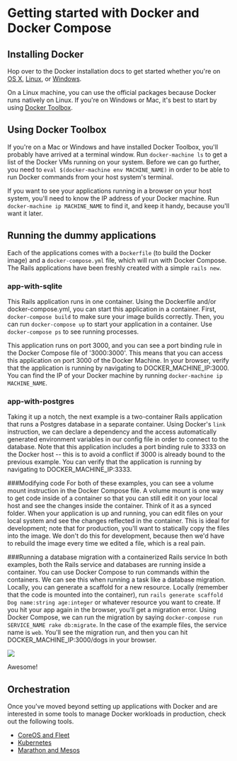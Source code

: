 # Getting started with Docker and Docker Compose

## Installing Docker
Hop over to the Docker installation docs to get started whether you're on [OS X](http://docs.docker.com/mac/started/), [Linux](http://docs.docker.com/linux/started/), or [Windows](http://docs.docker.com/windows/started/). 

On a Linux machine, you can use the official packages because Docker runs natively on Linux. If you're on Windows or Mac, it's best to start by using [Docker Toolbox](https://www.docker.com/toolbox).

## Using Docker Toolbox
If you're on a Mac or Windows and have installed Docker Toolbox, you'll probably have arrived at a terminal window. Run `docker-machine ls` to get a list of the Docker VMs running on your system. Before we can go further, you need to `eval $(docker-machine env MACHINE_NAME)` in order to be able to run Docker commands from your host system's terminal.

If you want to see your applications running in a browser on your host system, you'll need to know the IP address of your Docker machine. Run `docker-machine ip MACHINE_NAME` to find it, and keep it handy, because you'll want it later.

## Running the dummy applications
Each of the applications comes with a `Dockerfile` (to build the Docker image) and a `docker-compose.yml` file, which will run with Docker Compose. The Rails applications have been freshly created with a simple `rails new`.

### app-with-sqlite
This Rails application runs in one container. Using the Dockerfile and/or docker-compose.yml, you can start this application in a container. First, `docker-compose build` to make sure your image builds correctly. Then, you can run `docker-compose up` to start your application in a container. Use `docker-compose ps` to see running processes.

This application runs on port 3000, and you can see a port binding rule in the Docker Compose file of '3000:3000'. This means that you can access this application on port 3000 of the Docker Machine. In your browser, verify that the application is running by navigating to DOCKER_MACHINE_IP:3000. You can find the IP of your Docker machine by running `docker-machine ip MACHINE_NAME`.

### app-with-postgres
Taking it up a notch, the next example is a two-container Rails application that runs a Postgres database in a separate container. Using Docker's `link` instruction, we can declare a dependency and the access automatically generated environment variables in our config file in order to connect to the database. Note that this application includes a port binding rule to 3333 on the Docker host -- this is to avoid a conflict if 3000 is already bound to the previous example. You can verify that the application is running by navigating to DOCKER_MACHINE_IP:3333.


###Modifying code
For both of these examples, you can see a volume mount instruction in the Docker Compose file. A volume mount is one way to get code inside of a container so that you can still edit it on your local host and see the changes inside the container. Think of it as a synced folder. When your application is up and running, you can edit files on your local system and see the changes reflected in the container. This is ideal for development; note that for production, you'll want to statically copy the files into the image. We don't do this for development, because then we'd have to rebuild the image every time we edited a file, which is a real pain.

###Running a database migration with a containerized Rails service
In both examples, both the Rails service and databases are running inside a container. You can use Docker Compose to run commands within the containers. We can see this when running a task like a database migration. Locally, you can generate a scaffold for a new resource. Locally (remember that the code is mounted into the container), run `rails generate scaffold Dog name:string age:integer` or whatever resource you want to create. If you hit your app again in the browser, you'll get a migration error. Using Docker Compose, we can run the migration by saying `docker-compose run SERVICE_NAME rake db:migrate`. In the case of the example files, the service name is `web`. You'll see the migration run, and then you can hit DOCKER_MACHINE_IP:3000/dogs in your browser.

![](https://media.giphy.com/media/GAeKPO8201Vmg/giphy.gif)

Awesome!

## Orchestration
Once you've moved beyond setting up applications with Docker and are interested in some tools to manage Docker workloads in production, check out the following tools.

* [CoreOS and Fleet](https://coreos.com/using-coreos/clustering/)
* [Kubernetes](http://kubernetes.io/)
* [Marathon and Mesos](https://mesosphere.github.io/marathon/)
